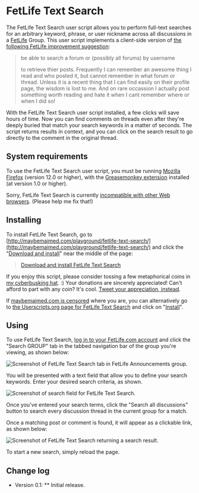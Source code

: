 # FetLife Text Search

The FetLife Text Search user script allows you to perform full-text searches for an arbitrary keyword, phrase, or user nickname across all discussions in a [FetLife](https://fetlife.com/) Group. This user script implements a client-side version of [the following FetLife improvement suggestion](https://fetlife.com/improvements/942):

> be able to search a forum or (possibly all forums) by username
>
> to retrieve thier posts. Frequently I can remember an awesome thing I read and who posted it, but cannot remember in what forum or thread. Unless it is a recent thing that I can find easily on their profile page, the wisdom is lost to me.
And on rare occassion I actually post something worth reading and hate it when I cant remember where or when I did so!

With the FetLife Text Search user script installed, a few clicks will save hours of time. Now you can find comments on threads even after they're deeply buried that match your search keywords in a matter of seconds. The script returns results in context, and you can click on the search result to go directly to the comment in the original thread.

## System requirements

To use the FetLife Text Search user script, you must be running [Mozilla Firefox](http://getfirefox.com/) (version 12.0 or higher), with the [Greasemonkey extension](https://addons.mozilla.org/en-US/firefox/addon/greasemonkey/) installed (at version 1.0 or higher).

Sorry, FetLife Text Search is currently [incompatible with other Web browsers](https://github.com/meitar/fetlife-text-search/issues/1). (Please help me fix that!)

## Installing

To install FetLife Text Search, go to [http://maybemaimed.com/playground/fetlife-text-search/](http://maybemaimed.com/playground/fetlife-text-search/) and click the "[Download and install](https://userscripts.org/scripts/source/152135.user.js)" near the middle of the page:

> [Download and install FetLife Text Search](https://userscripts.org/scripts/source/152135.user.js)

If you enjoy this script, please consider tossing a few metaphorical coins in [my cyberbusking hat](http://maybemaimed.com/cyberbusking/). :) Your donations are sincerely appreciated! Can't afford to part with any coin? It's cool. [Tweet your appreciation, instead](https://twitter.com/intent/tweet?text=Finding%20stuff%20in%20FetLife%20is%20WAY%20easier%20w%2Fthe%20%23FetLife%20Text%20%23Search%20tool%20http%3A%2F%2Fmaybemaimed.com%2Fplayground%2Ffetlife-text-search%2F%20by%20%40maymaym.%20Check%20him%20out%20http%3A%2F%2Fmaybemaimed.com%2Fcyberbusking%2F).

If [maybemaimed.com is censored](http://maybemaimed.com/where-im-censored/) where you are, you can alternatively go to [the Userscripts.org page for FetLife Text Search](https://userscripts.org/scripts/show/152135) and click on "[Install](http://userscripts.org/scripts/source/152135.user.js)".

## Using

To use FetLife Text Search, [log in to your FetLife.com account](https://fetlife.com/login) and click the "Search GROUP" tab in the tabbed navigation bar of the group you're viewing, as shown below:

![Screenshot of FetLife Text Search tab in FetLife Announcements group.](http://i.imgur.com/lAkyx.png)

You will be presented with a text field that allow you to define your search keywords. Enter your desired search criteria, as shown.

![Screenshot of search field for FetLife Text Search.](http://i.imgur.com/yg9Nw.png)

Once you've entered your search terms, click the "Search all discussions" button to search every discussion thread in the current group for a match.

Once a matching post or comment is found, it will appear as a clickable link, as shown below:

![Screenshot of FetLife Text Search returning a search result.](http://i.imgur.com/kEyep.png)

To start a new search, simply reload the page.

## Change log

* Version 0.1:
** Initial release.
